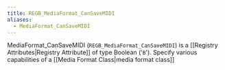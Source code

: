 ```yaml
---
title: REGB_MediaFormat_CanSaveMIDI
aliases:
  - MediaFormat_CanSaveMIDI
---
```


MediaFormat_CanSaveMIDI (`REGB_MediaFormat_CanSaveMIDI`) is a [[Registry Attributes|Registry Attribute]] of type Boolean ('`B`').
Specify various capabilities of a [[Media Format Class|media format class]]
